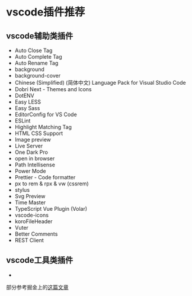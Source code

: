 # vscode插件推荐
## vscode辅助类插件
 - Auto Close Tag
 - Auto Complete Tag
 - Auto Rename Tag
- background
- background-cover
- Chinese (Simplified) (简体中文) Language Pack for Visual Studio Code
- Dobri Next - Themes and Icons
- DotENV
- Easy LESS
- Easy Sass
- EditorConfig for VS Code
- ESLint
- Highlight Matching Tag
- HTML CSS Support
- Image preview
- Live Server
- One Dark Pro
- open in browser
- Path Intellisense
- Power Mode
- Prettier - Code formatter
- px to rem & rpx & vw (cssrem)
- stylus
- Svg Preview
- Time Master
- TypeScript Vue Plugin (Volar)
- vscode-icons
- koroFileHeader
- Vuter
- Better Comments
- REST Client
## vscode工具类插件
 - 

 部分参考掘金上的[这篇文章](https://juejin.cn/post/7269958378477060148)